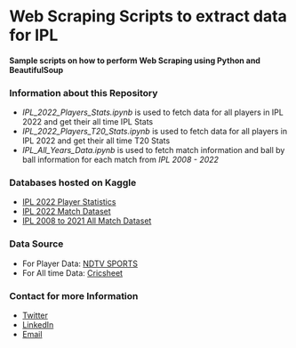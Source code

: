 # Web Scraping Scripts to extract data for IPL
#### Sample scripts on how to perform Web Scraping using Python and BeautifulSoup
 
 ### Information about this Repository
- _IPL_2022_Players_Stats.ipynb_ is used to fetch data for all players in IPL 2022 and get their all time IPL Stats
- _IPL_2022_Players_T20_Stats.ipynb_ is used to fetch data for all players in IPL 2022 and get their all time T20 Stats
- _IPL_All_Years_Data.ipynb_ is used to fetch match information and ball by ball information for each match from *IPL 2008 - 2022*
 
 
 ### Databases hosted on Kaggle
 - [IPL 2022 Player Statistics](https://www.kaggle.com/datasets/vora1011/ipl-2022-player-statistics)
 - [IPL 2022 Match Dataset](https://www.kaggle.com/datasets/vora1011/ipl-2022-match-dataset)
 - [IPL 2008 to 2021 All Match Dataset](https://www.kaggle.com/datasets/vora1011/ipl-2008-to-2021-all-match-dataset)


### Data Source
- For Player Data:  [NDTV SPORTS](https://sports.ndtv.com/ipl-2022/auction/teamsquad)
- For All time Data: [Cricsheet](https://cricsheet.org/)

### Contact for more Information
- [Twitter](https://twitter.com/sahilvora1011)
- [LinkedIn](https://www.linkedin.com/in/sahil-vora/)
- [Email](mailto:sahilvora0409@gmail.com)

